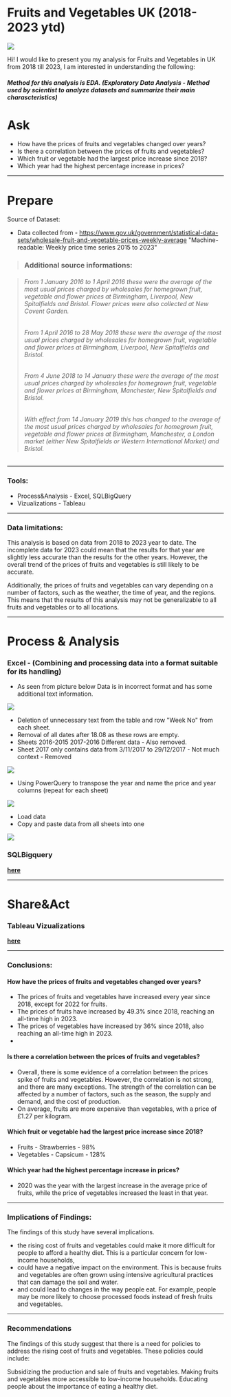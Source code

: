# Fruits and Vegetables UK (2018-2023 ytd)

![](akolita._small_cute_vegetable_holding_hands_with_small_fruit_ca_cde7b512-c8de-4e81-9843-e9ee197aedb2.png)



Hi! I would like to present you my analysis for Fruits and Vegetables in UK from 2018 till 2023,
I am interested in understanding the following:

##### Method for this analysis is EDA. (Exploratory Data Analysis - Method used by scientist to analyze datasets and summarize their main charascteristics)

# Ask
* How have the prices of fruits and vegetables changed over years?
* Is there a correlation between the prices of fruits and vegetables?
* Which fruit or vegetable had the largest price increase since 2018?
* Which year had the highest percentage increase in prices? 
---
# Prepare
Source of Dataset:
* Data collected from - https://www.gov.uk/government/statistical-data-sets/wholesale-fruit-and-vegetable-prices-weekly-average 
 "Machine-readable: Weekly price time series 2015 to 2023"

> ### Additional source informations:


>  ###### From 1 January 2016 to 1 April 2016 these were the average of the most usual prices charged by wholesales for homegrown fruit, vegetable and flower prices at Birmingham, Liverpool, New Spitalfields and Bristol. Flower prices were also collected at New Covent Garden.
> 
>  ###### From 1 April 2016 to 28 May 2018 these were the average of the most usual prices charged by wholesales for homegrown fruit, vegetable and flower prices at Birmingham, Liverpool, New Spitalfields and Bristol.
> 
>  ###### From 4 June 2018 to 14 January these were the average of the most usual prices charged by wholesales for homegrown fruit, vegetable and flower prices at Birmingham, Manchester, New Spitalfields and Bristol.
> 
>  ###### With effect from 14 January 2019 this has changed to the average of the most usual prices charged by wholesales for homegrown fruit, vegetable and flower prices at Birmingham, Manchester, a London market (either New Spitalfields or Western International Market) and Bristol.
---
### Tools:
* Process&Analysis - Excel, SQLBigQuery
* Vizualizations - Tableau
---

### Data limitations:
This analysis is based on data from 2018 to 2023 year to date.
The incomplete data for 2023 could mean that the results for that year are slightly less accurate than the results for the other years.
However, the overall trend of the prices of fruits and vegetables is still likely to be accurate.

Additionally, the prices of fruits and vegetables can vary depending on a number of factors, such as the weather, the time of year, and the regions.
This means that the results of this analysis may not be generalizable to all fruits and vegetables or to all locations.

---
# Process & Analysis 

### Excel - (Combining and processing data into a format suitable for its handling)

* As seen from picture below Data is in incorrect format and has some additional text information.

![](Screen1.png)


* Deletion of unnecessary text from the table and row "Week No" from each sheet.
* Removal of all dates after 18.08 as these rows are empty.
* Sheets 2016-2015 2017-2016 Different data - Also removed.
* Sheet 2017 only contains data from 3/11/2017 to 29/12/2017 - Not much context - Removed
  
![](Second.png)

* Using PowerQuery to transpose the year and name the price and year columns (repeat for each sheet)
  
![](screen2and3.png)

* Load data 
* Copy and paste data from all sheets into one

![](Done.png)



### SQLBigquery
**[here](https://github.com/kac123451/SQL-Fruits_VegesUK/blob/main/Fruits_VegesUK)**

---
# Share&Act 

### Tableau Vizualizations
**[here](https://public.tableau.com/views/FruitsandVegetablespricesUK2018-2023ytd/Story1?:language=en-US&publish=yes&:display_count=n&:origin=viz_share_link)**

---
### Conclusions:

#### How have the prices of fruits and vegetables changed over years?
* The prices of fruits and vegetables have increased every year since 2018, except for 2022 for fruits.
* The prices of fruits have increased by 49.3% since 2018, reaching an all-time high in 2023.
* The prices of vegetables have increased by 36% since 2018, also reaching an all-time high in 2023.
* 
#### Is there a correlation between the prices of fruits and vegetables?
* Overall, there is some evidence of a correlation between the prices spike of fruits and vegetables. However, the correlation is not strong, and there are many exceptions. The strength of the correlation can be affected by a number of factors, such as the season, the supply and demand, and the cost of production.
* On average, fruits are more expensive than vegetables, with a price of £1.27 per kilogram.
#### Which fruit or vegetable had the largest price increase since 2018?
* Fruits - Strawberries - 98% 
* Vegetables - Capsicum - 128%
#### Which year had the highest percentage increase in prices?
* 2020 was the year with the largest increase in the average price of fruits, while the price of vegetables increased the least in that year.


---
### Implications of Findings:
The findings of this study have several implications. 
 
* the rising cost of fruits and vegetables could make it more difficult for people to afford a healthy diet. This is a particular concern for low-income households,
* could have a negative impact on the environment. This is because fruits and vegetables are often grown using intensive agricultural practices that can damage the soil and water. 
* and could lead to changes in the way people eat. For example, people may be more likely to choose processed foods instead of fresh fruits and vegetables.

---
### Recommendations

The findings of this study suggest that there is a need for policies to address the rising cost of fruits and vegetables. These policies could include:

Subsidizing the production and sale of fruits and vegetables.
Making fruits and vegetables more accessible to low-income households.
Educating people about the importance of eating a healthy diet.

